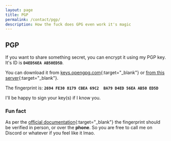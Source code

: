 ```yaml
---
layout: page
title: PGP
permalink: /contact/pgp/
description: How the fuck does GPG even work it's magic
---
```


## PGP

If you want to share something secret, you can encrypt it using my PGP key. It's ID is <span style="display: inline-block;">**`D4ED56EA AB50ED5D`**</span>.

You can download it from [keys.opengpg.com](https://keys.openpgp.org/search?q=2694FE308179CBEA69C2BA79D4ED56EAAB50ED5D){:target="_blank"} or [from this server](/assets/public.pgp){:target="_blank"}.

The fingerprint is: <span style="display: inline-block;">**`2694 FE30 8179 CBEA 69C2  BA79 D4ED 56EA AB50 ED5D`**</span>

I'll be happy to sign your key(s) if I know you.

### Fun fact

As per the [official documentation](https://www.gnupg.org/gph/en/manual.html#AEN84){:target="_blank"} the fingerprint should be verified in person, or over the **phone**. So you are free to call me on Discord or whatever if you feel like it lmao.